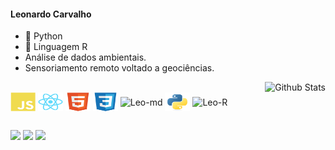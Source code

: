 #### Leonardo Carvalho

<!--
- 🔭
-->
- 🌱 Python
- 🌱 Linguagem R
- Análise de dados ambientais.
- Sensoriamento remoto voltado a geociências.
   
 <img
        align="right"
        src="https://github-readme-stats.vercel.app/api/top-langs/?username=iuricode&theme=dark&hide_border=false&include_all_commits=true&count_private=true&layout=compact"
        alt="Github Stats"
      />

<!--imagem com o github stats -->
<!--
<div align="center">
  <a href="https://github.com/l3omc">
  <img height="180em" src="https://github-readme-stats.vercel.app/api?username=l3omc&show_icons=true&theme=dark&include_all_commits=true&count_private=true"/>
</div>
 --> 
  
  <!--LOGOS DO PYTHON CSS ETC-->
<div style="display: inline_block"><br>
  <img align="center" alt="Leo-Js" height="30" width="40" src="https://raw.githubusercontent.com/devicons/devicon/master/icons/javascript/javascript-plain.svg">
    <img align="center" alt="Leo-React" height="30" width="40" src="https://raw.githubusercontent.com/devicons/devicon/master/icons/react/react-original.svg">
  <img align="center" alt="Leo-HTML" height="30" width="40" src="https://raw.githubusercontent.com/devicons/devicon/master/icons/html5/html5-original.svg">
  <img align="center" alt="Leo-CSS" height="30" width="40" src="https://raw.githubusercontent.com/devicons/devicon/master/icons/css3/css3-original.svg">
  <img align = "center" alt= "Leo-md" height = "30" width="40" src="https://cdn.jsdelivr.net/gh/devicons/devicon/icons/markdown/markdown-original.svg" />
  <img align="center" alt="Leo-Python" height="30" width="40" src="https://raw.githubusercontent.com/devicons/devicon/master/icons/python/python-original.svg">
  <img align = "center" alt= "Leo-R" height = "30" width="40" src="https://cdn.jsdelivr.net/gh/devicons/devicon/icons/rstudio/rstudio-original.svg" />
 </div>
  
  ##
 
<div> 
  <a href="https://instagram.com/leeo.carvalho" target="_blank"><img src="https://img.shields.io/badge/-Instagram-%23E4405F?style=for-the-badge&logo=instagram&logoColor=white" target="_blank"></a>
 	<a href = "mailto:leocarva95@gmail.com"><img src="https://img.shields.io/badge/-Gmail-%23333?style=for-the-badge&logo=gmail&logoColor=white" target="_blank"></a>
  <a href="https://www.linkedin.com/in/leonardo-carvalho-8a1918192" target="_blank"><img src="https://img.shields.io/badge/-LinkedIn-%230077B5?style=for-the-badge&logo=linkedin&logoColor=white" target="_blank"></a> 
</div>  
 
  
